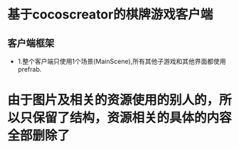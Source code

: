 # 基于cocoscreator的棋牌游戏客户端

## 客户端框架
- 1.整个客户端只使用1个场景(MainScene),所有其他子游戏和其他界面都使用prefrab.

# 由于图片及相关的资源使用的别人的，所以只保留了结构，资源相关的具体的内容全部删除了